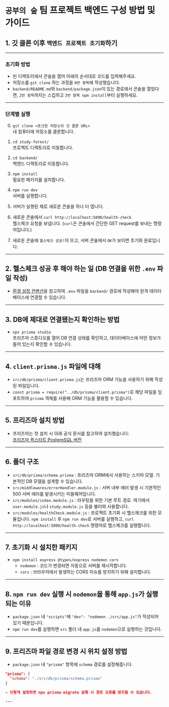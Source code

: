 # `공부의 숲` 팀 프로젝트 백엔드 구성 방법 및 가이드

## 1. 깃 클론 이후 `백엔드 프로젝트 초기화`하기

---

### 초기화 방법

- 빈 디렉토리에서 콘솔을 열어 아래의 순서대로 코드를 입력해주세요.
- 저장소를 `git clone` 하는 과정을 `0번 항목`에 작성했습니다.
- `backend/README.md`와 `backend/package.json`이 있는 경로에서 콘솔을 열었다면, `2번 항목`까지는 스킵하고 `3번 항목 npm install`부터 실행하세요.

---

### 단계별 실행

0. `git clone <포크한 저장소의 깃 클론 URL>`  
   내 컴퓨터에 저장소를 클론합니다.

1. `cd study-forest/`  
   프로젝트 디렉토리로 이동합니다.

2. `cd backend/`  
   백엔드 디렉토리로 이동합니다.

3. `npm install`  
   필요한 패키지를 설치합니다.

4. `npm run dev`  
   서버를 실행합니다.

5. 서버가 실행된 채로 새로운 콘솔을 하나 더 엽니다.

6. 새로운 콘솔에서 `curl http://localhost:5090/health-check`  
   헬스체크 요청을 보냅니다. (`curl`은 콘솔에서 간단한 GET request를 보내는 명령어입니다.)

7. 새로운 콘솔에 `헬스체크 성공!`이 뜨고, 서버 콘솔에서 `OK`가 보이면 초기화 완료입니다.

---

## 2. 헬스체크 성공 후 해야 하는 일 (DB 연결을 위한 `.env` 파일 작성)

- [환경 설정 컨벤션](https://www.notion.so/1bbe3739a96a817f992eef3d9a09aa9b)을 참고하여 `.env` 파일을 `backend/` 경로에 작성해야 원격 데이터베이스에 연결할 수 있습니다.

---

## 3. DB에 제대로 연결됐는지 확인하는 방법

- `npx prisma studio`  
  프리즈마 스튜디오를 열어 DB 연결 상태를 확인하고, 데이터베이스에 어떤 정보가 들어 있는지 확인할 수 있습니다.

---

## 4. `client.prisma.js` 파일에 대해

- `src/db/prisma/client.prisma.js`는 프리즈마 ORM 기능을 사용하기 위해 작성된 파일입니다.
- `const prisma = require("../db/prisma/client.prisma")`로 해당 파일을 임포트하여 `prisma` 객체를 사용해 ORM 기능을 활용할 수 있습니다.

---

## 5. 프리즈마 설치 방법

- 프리즈마는 첫 설치 시 아래 공식 문서를 참고하여 설치했습니다:  
  [프리즈마 퀵스타트 PostgreSQL 버전](https://www.prisma.io/docs/getting-started/setup-prisma/start-from-scratch/relational-databases-typescript-postgresql)

---

## 6. 폴더 구조

- `src/db/prisma/schema.prisma` : 프리즈마 ORM에서 사용하는 스키마 모델. 기본적인 DB 모델을 설계할 수 있습니다.
- `src/middlewares/errorHandler.module.js` : 서버 내부 에러 발생 시 기본적인 500 서버 에러를 발생시키는 미들웨어입니다.
- `src/modules/index.module.js` : 라우팅을 위한 기본 루트 경로. 여기에서 `user.module.js`나 `study.module.js` 등을 불러와 사용합니다.
- `src/modules/healthCheck.module.js` : 프로젝트 초기화 시 헬스체크를 위한 모듈입니다. `npm install` 후 `npm run dev`로 서버를 실행하고, `curl http://localhost:5090/health-check` 명령어로 헬스체크를 실행합니다.

---

## 7. 초기화 시 설치한 패키지

- `npm install express @types/express nodemon cors`  
  - `nodemon` : 코드가 변경되면 자동으로 서버를 재시작합니다.
  - `cors` : 브라우저에서 발생하는 CORS 이슈를 방지하기 위해 설치합니다.

---

## 8. `npm run dev` 실행 시 `nodemon`을 통해 `app.js`가 실행되는 이유

- `package.json` 내 `"scripts"`에 `"dev": "nodemon ./src/app.js"`가 작성되어 있기 때문입니다.
- `npm run dev`를 실행하면 `src` 폴더 내 `app.js`를 `nodemon`으로 실행하는 것입니다.

---

## 9. 프리즈마 파일 경로 변경 시 위치 설정 방법

- `package.json` 내 `"prisma"` 항목에 `schema` 경로를 설정해줍니다.

```json
"prisma": {
  "schema": "./src/db/prisma/schema.prisma"
}

- 이렇게 설정하면 npx prisma migrate 실행 시 경로 오류를 방지할 수 있습니다.

---